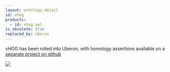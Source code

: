 ```yaml
---
layout: ontology_detail
id: vhog
products: 
  - id: vhog.owl
is_obsolete: true
replaced_by: uberon
---
```


vHOG has been rolled into Uberon, with homology assertions available on a [separate project on github](https://github.com/BgeeDB/anatomical-similarity-annotations)

<img src="http://bgee.org/img/logo/bgee13_logo.png"/>

